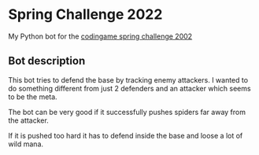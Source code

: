 # Spring Challenge 2022

My Python bot for the [codingame spring challenge 2002](https://www.codingame.com/ide/challenge/spring-challenge-2022)

## Bot description

This bot tries to defend the base by tracking enemy attackers. I wanted to do something different from just 2 defenders
and an attacker which seems to be the meta.

The bot can be very good if it successfully pushes spiders far away from the attacker.

If it is pushed too hard it has to defend inside the base and loose a lot of wild mana.
